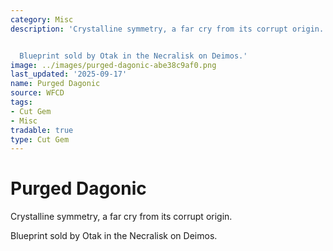 ```yaml
---
category: Misc
description: 'Crystalline symmetry, a far cry from its corrupt origin.


  Blueprint sold by Otak in the Necralisk on Deimos.'
image: ../images/purged-dagonic-abe38c9af0.png
last_updated: '2025-09-17'
name: Purged Dagonic
source: WFCD
tags:
- Cut Gem
- Misc
tradable: true
type: Cut Gem
---
```


# Purged Dagonic

Crystalline symmetry, a far cry from its corrupt origin.

Blueprint sold by Otak in the Necralisk on Deimos.

